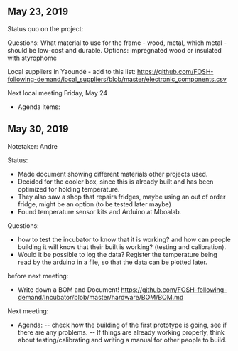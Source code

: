 ## May 23, 2019

Status quo on the project:

Questions: What material to use for the frame - wood, metal, which metal - should be low-cost and durable.
Options: impregnated wood or insulated with styrophome

Local suppliers in Yaoundé - add to this list: https://github.com/FOSH-following-demand/local_suppliers/blob/master/electronic_components.csv

Next local meeting Friday, May 24
- Agenda items: 

## May 30, 2019

Notetaker: Andre

Status:
 - Made document showing different materials other projects used.
 - Decided for the cooler box, since this is already built and has been optimized for holding temperature.
 - They also saw a shop that repairs fridges, maybe using an out of order fridge, might be an option (to be tested later maybe)
 - Found temperature sensor kits and Arduino at Mboalab. 

Questions:

 - how to test the incubator to know that it is working? and how can people building it will know that their built is working? (testing and calibration).
 - Would it be possible to log the data? Register the temperature being read by the arduino in a file, so that the data can be plotted later.
 
 
before next meeting:
 - Write down a BOM and Document! https://github.com/FOSH-following-demand/Incubator/blob/master/hardware/BOM/BOM.md

Next meeting:

- Agenda:
 -- check how the building of the first prototype is going, see if there are any problems.
 -- If things are already working properly, think about testing/calibrating and writing a manual for other people to build.
 
